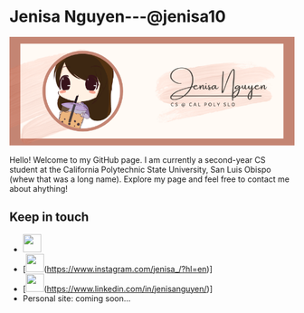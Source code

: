 # Jenisa Nguyen---@jenisa10
[![Jenisa's Banner.](https://github.com/jenisa10/jenisa10/blob/master/Banner.png?raw=true)](https://www.jenisa10.github.io)

Hello! Welcome to my GitHub page. I am currently a second-year CS student at the California Polytechnic State University, San Luis Obispo (whew that was a long name). Explore my page and feel free to contact me about ahything!

## Keep in touch
* [<img height="32" width="32" src="https://unpkg.com/simple-icons@v3/icons/twitter.svg" />](https://twitter.com/JenisaNguyen)
* [<img height="32" width="32" src="https://unpkg.com/simple-icons@v3/icons/instagram.svg" />(https://www.instagram.com/jenisa_/?hl=en)]
* [<img height="32" width="32" src="https://unpkg.com/simple-icons@v3/icons/linkedin.svg" />(https://www.linkedin.com/in/jenisanguyen/)]
* Personal site: coming soon...

<!--
**jenisa10/jenisa10** is a ✨ _special_ ✨ repository because its `README.md` (this file) appears on your GitHub profile.
### Spotify Playing 👋
[![Spotify](https://jenisa10.vercel.app/api/spotify)](https://open.spotify.com/user/USER_NAME)

Here are some ideas to get you started:

- 🔭 I’m currently working on ...
- 🌱 I’m currently learning ...
- 👯 I’m looking to collaborate on ...
- 🤔 I’m looking for help with ...
- 💬 Ask me about ...
- 📫 How to reach me: ...
- 😄 Pronouns: ...
- ⚡ Fun fact: ...
-->
